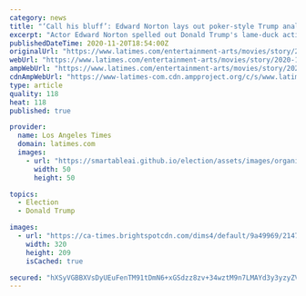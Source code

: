 ```yaml
---
category: news
title: "‘Call his bluff’: Edward Norton lays out poker-style Trump analysis we never expected"
excerpt: "Actor Edward Norton spelled out Donald Trump's lame-duck actions in poker terms on Friday, laying out the president's \"desperate endgame.\""
publishedDateTime: 2020-11-20T18:54:00Z
originalUrl: "https://www.latimes.com/entertainment-arts/movies/story/2020-11-20/edward-norton-donald-trump-poker"
webUrl: "https://www.latimes.com/entertainment-arts/movies/story/2020-11-20/edward-norton-donald-trump-poker"
ampWebUrl: "https://www.latimes.com/entertainment-arts/movies/story/2020-11-20/edward-norton-donald-trump-poker?_amp=true"
cdnAmpWebUrl: "https://www-latimes-com.cdn.ampproject.org/c/s/www.latimes.com/entertainment-arts/movies/story/2020-11-20/edward-norton-donald-trump-poker?_amp=true"
type: article
quality: 118
heat: 118
published: true

provider:
  name: Los Angeles Times
  domain: latimes.com
  images:
    - url: "https://smartableai.github.io/election/assets/images/organizations/latimes.com-50x50.jpg"
      width: 50
      height: 50

topics:
  - Election
  - Donald Trump

images:
  - url: "https://ca-times.brightspotcdn.com/dims4/default/9a49969/2147483647/strip/true/crop/5606x3661+0+38/resize/320x209!/quality/90/?url=https%3A%2F%2Fcalifornia-times-brightspot.s3.amazonaws.com%2F2a%2Fc0%2Fa44b6d7448beb7ccb29c4145503d%2Fap20173019976707.jpg"
    width: 320
    height: 209
    isCached: true

secured: "hXSyVGBBXVsDyUEuFenTM91tDmN6+xGSdzz8zv+34wztM9n7LMAYd3y3yzyZVQ6Xuu/Nv1cyZtBRH9taWAv4I7iHtQI3kdM4ne7kEjF86RRrsZC+5/EXlYq7DyxQ8olAYCZrbL5X2KFRwOg2yP4Ccs+L1ZU9zd8COH7tTXxw35MxhsQXVWWwM9+6a1Q98SXCnP3MuabUNBEgeIbSPHhdWq1/KEu6QO+Py5jXkvEnmTwGp4PjnSz5CX145lTmL2hoQR4hvDqk8ENl+u+AnxJC/e9OsvwYwhGspdpU08jG1NfGLLxVhzABthUM+5mVlT4nx4IRxyQXs5MZTNyfLgrf704Kn/3CQdJDMjDHPR3Tdws=;eXXk/qoPvO5VR5wBZZrK9A=="
---
```


